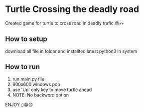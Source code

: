# Turtle Crossing the deadly road
Created game for turtle to cross road in deadly trafic 😵💀💀

## How to setup
download all file in folder and installted latest python3 in system

## How to run 
1. run main.py file
2. 600x600 windows pop
3. use 'Up' only key to move turtle ahead 
4. NOTE: No backword option



ENJOY :)😁😊

